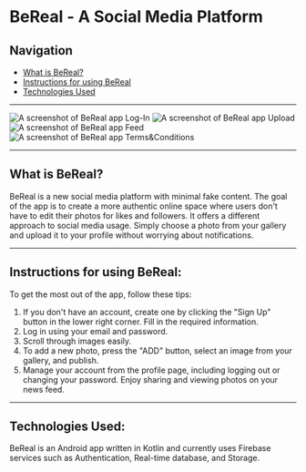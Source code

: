 # BeReal - A Social Media Platform

## Navigation
- [What is BeReal?](#what-is-bereal)
- [Instructions for using BeReal](#instructions-for-using-bereal)
- [Technologies Used](#technologies-used)
___

![A screenshot of BeReal app Log-In](https://imagizer.imageshack.com/img923/7413/DB7GNU.jpg)
![A screenshot of BeReal app Upload](https://imagizer.imageshack.com/img922/8175/nNCVKG.jpg)
![A screenshot of BeReal app Feed](https://imagizer.imageshack.com/img924/5966/4YGqUB.jpg)
![A screenshot of BeReal app Terms&Conditions](https://imagizer.imageshack.com/img922/8878/Z7qGoQ.jpg)
___

## What is BeReal?
BeReal is a new social media platform with minimal fake content. The goal of the app is to create a more authentic online space where users don't have to edit their photos for likes and followers. It offers a different approach to social media usage. Simply choose a photo from your gallery and upload it to your profile without worrying about notifications.

___

## Instructions for using BeReal:
To get the most out of the app, follow these tips:
1. If you don't have an account, create one by clicking the "Sign Up" button in the lower right corner. Fill in the required information.
2. Log in using your email and password.
3. Scroll through images easily.
4. To add a new photo, press the "ADD" button, select an image from your gallery, and publish.
5. Manage your account from the profile page, including logging out or changing your password. Enjoy sharing and viewing photos on your news feed.
___

## Technologies Used:
BeReal is an Android app written in Kotlin and currently uses Firebase services such as Authentication, Real-time database, and Storage.
